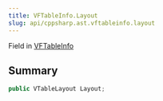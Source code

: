 ```yaml
---
title: VFTableInfo.Layout
slug: api/cppsharp.ast.vftableinfo.layout
---
```

Field in [VFTableInfo](/api/cppsharp/ast/vftableinfo)

## Summary



```csharp
public VTableLayout Layout;
```


